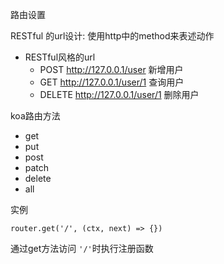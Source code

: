 路由设置

RESTful 的url设计: 使用http中的method来表述动作

- RESTful风格的url
  - POST http://127.0.0.1/user 新增用户
  - GET http://127.0.0.1/user/1 查询用户
  - DELETE http://127.0.0.1/user/1 删除用户

koa路由方法

- get
- put
- post 
- patch
- delete
- all

实例

    router.get('/', (ctx, next) => {})

通过get方法访问 `'/'`时执行注册函数